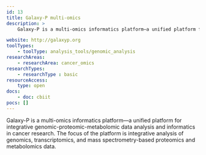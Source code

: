 ```yaml
---
id: 13
title: Galaxy-P multi-omics
description: >
    Galaxy-P is a multi-omics informatics platform—a unified platform for integrative genomic-proteomic-metabolomic data analysis and informatics in cancer research. 

website: http://galaxyp.org
toolTypes:
    - toolType: analysis_tools/genomic_analysis
researchAreas:
    - researchArea: cancer_omics
researchTypes:
    - researchType : basic
resourceAccess:
    type: open
docs:
    - doc: cbiit
pocs: []        
---
```

Galaxy-P is a multi-omics informatics platform—a unified platform for integrative genomic-proteomic-metabolomic data analysis and informatics in cancer research. The focus of the platform is integrative analysis of genomics, transcriptomics, and mass spectrometry-based proteomics and metabolomics data.